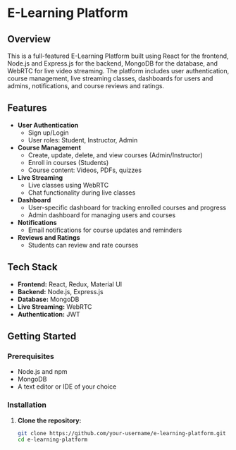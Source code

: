 # E-Learning Platform

## Overview
This is a full-featured E-Learning Platform built using React for the frontend, Node.js and Express.js for the backend, MongoDB for the database, and WebRTC for live video streaming. The platform includes user authentication, course management, live streaming classes, dashboards for users and admins, notifications, and course reviews and ratings.

## Features
- **User Authentication**
  - Sign up/Login
  - User roles: Student, Instructor, Admin
- **Course Management**
  - Create, update, delete, and view courses (Admin/Instructor)
  - Enroll in courses (Students)
  - Course content: Videos, PDFs, quizzes
- **Live Streaming**
  - Live classes using WebRTC
  - Chat functionality during live classes
- **Dashboard**
  - User-specific dashboard for tracking enrolled courses and progress
  - Admin dashboard for managing users and courses
- **Notifications**
  - Email notifications for course updates and reminders
- **Reviews and Ratings**
  - Students can review and rate courses

## Tech Stack
- **Frontend:** React, Redux, Material UI
- **Backend:** Node.js, Express.js
- **Database:** MongoDB
- **Live Streaming:** WebRTC
- **Authentication:** JWT

## Getting Started

### Prerequisites
- Node.js and npm
- MongoDB
- A text editor or IDE of your choice

### Installation

1. **Clone the repository:**
   ```bash
   git clone https://github.com/your-username/e-learning-platform.git
   cd e-learning-platform
